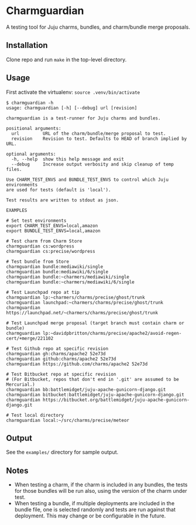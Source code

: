 # Charmguardian

A testing tool for Juju charms, bundles, and charm/bundle merge proposals.

## Installation

Clone repo and run `make` in the top-level directory.

## Usage

First activate the virtualenv: `source .venv/bin/activate`

```
$ charmguardian -h
usage: charmguardian [-h] [--debug] url [revision]

charmguardian is a test-runner for Juju charms and bundles.

positional arguments:
  url         URL of the charm/bundle/merge proposal to test.
  revision    Revision to test. Defaults to HEAD of branch implied by
URL.

optional arguments:
  -h, --help  show this help message and exit
  --debug     Increase output verbosity and skip cleanup of temp files.

Use CHARM_TEST_ENVS and BUNDLE_TEST_ENVS to control which Juju
environments
are used for tests (default is 'local').

Test results are written to stdout as json.

EXAMPLES

# Set test environments
export CHARM_TEST_ENVS=local,amazon
export BUNDLE_TEST_ENVS=local,amazon

# Test charm from Charm Store
charmguardian cs:wordpress
charmguardian cs:precise/wordpress

# Test bundle from Store
charmguardian bundle:mediawiki/single
charmguardian bundle:mediawiki/6/single
charmguardian bundle:~charmers/mediawiki/single
charmguardian bundle:~charmers/mediawiki/6/single

# Test Launchpad repo at tip
charmguardian lp:~charmers/charms/precise/ghost/trunk
charmguardian launchpad:~charmers/charms/precise/ghost/trunk
charmguardian https://launchpad.net/~charmers/charms/precise/ghost/trunk

# Test Launchpad merge proposal (target branch must contain charm or bundle)
charmguardian lp:~davidpbritton/charms/precise/apache2/avoid-regen-cert/+merge/221102

# Test Github repo at specific revision
charmguardian gh:charms/apache2 52e73d
charmguardian github:charms/apache2 52e73d
charmguardian https://github.com/charms/apache2 52e73d

# Test Bitbucket repo at specific revision
# (For Bitbucket, repos that don't end in '.git' are assumed to be Mercurial.)
charmguardian bb:battlemidget/juju-apache-gunicorn-django.git
charmguardian bitbucket:battlemidget/juju-apache-gunicorn-django.git
charmguardian https://bitbucket.org/battlemidget/juju-apache-gunicorn-django.git

# Test local directory
charmguardian local:~/src/charms/precise/meteor
```

## Output

See the `examples/` directory for sample output.

## Notes

* When testing a charm, if the charm is included in any bundles, the
  tests for those bundles will be run also, using the version of the
  charm under test.
* When testing a bundle, if multiple deployments are included in the
  bundle file, one is selected randomly and tests are run against that
  deployment. This may change or be configurable in the future.
